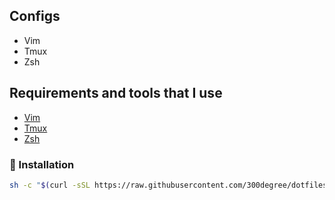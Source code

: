 <!-- # dotfiles -->

<!-- ![neovim setup](./image/300degree.png) -->

## Configs

- Vim
- Tmux
- Zsh

## Requirements and tools that I use

- [Vim](https://github.com/vim/vim)
- [Tmux](https://github.com/tmux/tmux)
- [Zsh](https://www.zsh.org/)

### 🚀 Installation

```bash
sh -c "$(curl -sSL https://raw.githubusercontent.com/300degree/dotfiles/main/setup.sh)"

```
